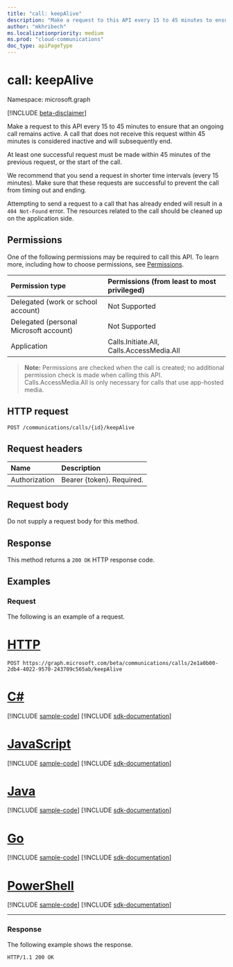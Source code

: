 ```yaml
---
title: "call: keepAlive"
description: "Make a request to this API every 15 to 45 minutes to ensure that an ongoing call remains active."
author: "mkhribech"
ms.localizationpriority: medium
ms.prod: "cloud-communications"
doc_type: apiPageType
---
```


# call: keepAlive

Namespace: microsoft.graph

[!INCLUDE [beta-disclaimer](../../includes/beta-disclaimer.md)]

Make a request to this API every 15 to 45 minutes to ensure that an ongoing call remains active. A call that does not receive this request within 45 minutes is considered inactive and will subsequently end.

At least one successful request must be made within 45 minutes of the previous request, or the start of the call.

We recommend that you send a request in shorter time intervals (every 15 minutes). Make sure that these requests are successful to prevent the call from timing out and ending.

Attempting to send a request to a call that has already ended will result in a `404 Not-Found` error. The resources related to the call should be cleaned up on the application side.

## Permissions
One of the following permissions may be required to call this API. To learn more, including how to choose permissions, see [Permissions](/graph/permissions-reference).

| Permission type | Permissions (from least to most privileged) |
| :-------------- | :------------------------------------------ |
| Delegated (work or school account)     | Not Supported        |
| Delegated (personal Microsoft account) | Not Supported        |
| Application     | Calls.Initiate.All, Calls.AccessMedia.All |

> **Note:** Permissions are checked when the call is created; no additional permission check is made when calling this API. Calls.AccessMedia.All is only necessary for calls that use app-hosted media.

## HTTP request
<!-- { "blockType": "ignored" } -->
```http
POST /communications/calls/{id}/keepAlive
```


## Request headers
| Name          | Description               |
|:--------------|:--------------------------|
| Authorization | Bearer {token}. Required. |

## Request body
Do not supply a request body for this method.

## Response
This method returns a `200 OK` HTTP response code.

## Examples

### Request
The following is an example of a request.


# [HTTP](#tab/http)
<!-- {
  "blockType": "request",
  "name": "keep-alive"
}-->

```http
POST https://graph.microsoft.com/beta/communications/calls/2e1a0b00-2db4-4022-9570-243709c565ab/keepAlive
```

# [C#](#tab/csharp)
[!INCLUDE [sample-code](../includes/snippets/csharp/keep-alive-csharp-snippets.md)]
[!INCLUDE [sdk-documentation](../includes/snippets/snippets-sdk-documentation-link.md)]

# [JavaScript](#tab/javascript)
[!INCLUDE [sample-code](../includes/snippets/javascript/keep-alive-javascript-snippets.md)]
[!INCLUDE [sdk-documentation](../includes/snippets/snippets-sdk-documentation-link.md)]

# [Java](#tab/java)
[!INCLUDE [sample-code](../includes/snippets/java/keep-alive-java-snippets.md)]
[!INCLUDE [sdk-documentation](../includes/snippets/snippets-sdk-documentation-link.md)]

# [Go](#tab/go)
[!INCLUDE [sample-code](../includes/snippets/go/keep-alive-go-snippets.md)]
[!INCLUDE [sdk-documentation](../includes/snippets/snippets-sdk-documentation-link.md)]

# [PowerShell](#tab/powershell)
[!INCLUDE [sample-code](../includes/snippets/powershell/keep-alive-powershell-snippets.md)]
[!INCLUDE [sdk-documentation](../includes/snippets/snippets-sdk-documentation-link.md)]

---


### Response
The following example shows the response.
<!-- {
  "blockType": "response",
  "name": "keep-alive"
} -->
```http
HTTP/1.1 200 OK
```


<!--
{
  "type": "#page.annotation",
  "description": "call: keepAlive",
  "keywords": "",
  "section": "documentation",
  "tocPath": "",
  "suppressions": [
  ]
}
-->


